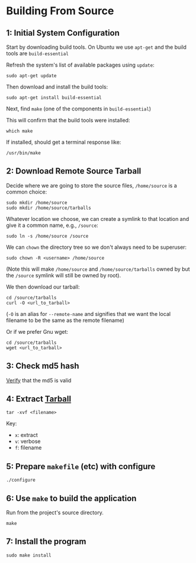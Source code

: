 Building From Source
====================

1: Initial System Configuration
--------------------------------

Start by downloading build tools. On Ubuntu we use `apt-get` and the build tools are `build-essential`


Refresh the system's list of available packages using `update`:

```
sudo apt-get update
```

Then download and install the build tools:

```
sudo apt-get install build-essential
```

Next, find `make` (one of the components in `build-essential`)

This will confirm that the build tools were installed:

```
which make
```

If installed, should get a terminal response like:

```
/usr/bin/make
```


2: Download Remote Source Tarball
---------------------------------

Decide where we are going to store the source files, `/home/source` is a common choice:
```
sudo mkdir /home/source
sudo mkdir /home/source/tarballs
```

Whatever location we choose, we can create a symlink to that location and give it a common name, e.g., `/source`:
```
sudo ln -s /home/source /source
```

We can `chown` the directory tree so we don't always need to be superuser:
```
sudo chown -R <username> /home/source
```
(Note this will make `/home/source` and `/home/source/tarballs` owned by <username> but the `/source` symlink will still be owned by
root).

We then download our tarball:
```
cd /source/tarballs
curl -O <url_to_tarball>
```
(`-O` is an alias for `--remote-name` and signifies that we want the local filename to be the same as the remote filename)

Or if we prefer Gnu wget:
```
cd /source/tarballs
wget <url_to_tarball>
```

3: Check md5 hash
-----------------

[Verify][link01] that the md5 is valid


4: Extract [Tarball][link02]
----------------------------

```
tar -xvf <filename>
```

Key:
- `x`: extract
- `v`: verbose
- `f`: filename


5: Prepare `makefile` (etc) with configure
------------------------------------------

```
./configure
```


6: Use `make` to build the application
--------------------------------------

Run from the project's source directory.

```
make
```


7: Install the program
----------------------

```
sudo make install
```




[link01]: https://github.com/Crossroadsman/TerminalTips/blob/master/md5sum.md
[link02]: https://github.com/Crossroadsman/TerminalTips/blob/master/commands/tar.md
